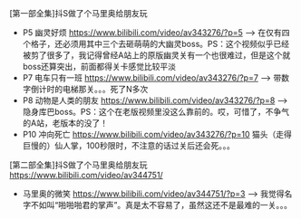

[第一部全集]抖S做了个马里奥给朋友玩
- P5 幽灵好烦 https://www.bilibili.com/video/av343276/?p=5  -->  在仅有四个格子，还必须用其中三个去砸萌萌的大幽灵boss。PS：这个视频似乎已经被剪了很多了，我记得曾经A站上的原版幽灵关有一个也很难过，但是这个就boss还算突出，前面都得关卡感觉比较平淡
- P7 电车只有一班 https://www.bilibili.com/video/av343276/?p=7  -->  带数字倒计时的电梯那关。。。死了N多次
- P8 动物是人类的朋友 https://www.bilibili.com/video/av343276/?p=8  -->  隐身库巴boss。PS：这个在老版视频里没这么靠前的。哎，可惜了，不争气的A站，老版本的没了！
- P10 冲向死亡 https://www.bilibili.com/video/av343276/?p=10 猫头（走得巨慢的）仙人掌，100秒限时，不注意的话过关后还会死。。。

[第二部全集]抖S做了个马里奥给朋友玩 https://www.bilibili.com/video/av344751/
- 马里奥的微笑 https://www.bilibili.com/video/av344751/?p=3  -->  我觉得名字不如叫“啪啪啪君的掌声”。真是太不容易了，虽然这还不是最难的一关。。。
